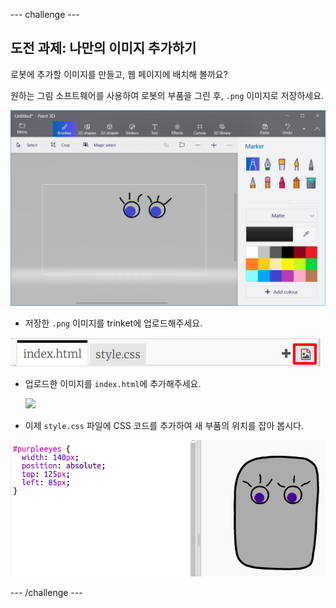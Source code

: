 --- challenge ---

## 도전 과제: 나만의 이미지 추가하기

로봇에 추가할 이미지를 만들고, 웹 페이지에 배치해 볼까요?

원하는 그림 소프트웨어를 사용하여 로봇의 부품을 그린 후, `.png` 이미지로 저장하세요.

![스크린샷](images/robot-eyes-edit.png)

+ 저장한 `.png` 이미지를 trinket에 업로드해주세요.

![스크린샷](images/robot-image-add.png)

+ 업로드한 이미지를 `index.html`에 추가해주세요. 

    <img id="purpleeyes" src="purpleeyes.png">
    

+ 이제 `style.css` 파일에 CSS 코드를 추가하여 새 부품의 위치를 잡아 봅시다.

![스크린샷](images/robot-use-purple-eyes.png)

--- /challenge ---